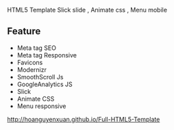 HTML5 Template  Slick slide , Animate css  , Menu mobile


## Feature

- Meta tag SEO
- Meta tag Responsive
- Favicons
- Modernizr
- SmoothScroll Js
- GoogleAnalytics JS
- Slick
- Animate CSS
- Menu responsive


http://hoanguyenxuan.github.io/Full-HTML5-Template
